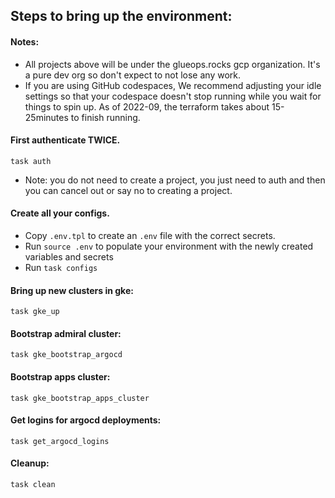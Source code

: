 
## Steps to bring up the environment:

#### Notes:

- All projects above will be under the glueops.rocks gcp organization. It's a pure dev org so don't expect to not lose any work.
- If you are using GitHub codespaces, We recommend adjusting your idle settings so that your codespace doesn't stop running while you wait for things to spin up. As of 2022-09, the terraform takes about 15-25minutes to finish running.


#### First authenticate TWICE. 

`task auth`
- Note: you do not need to create a project, you just need to auth and then you can cancel out or say no to creating a project.

#### Create all your configs.

- Copy `.env.tpl` to create an `.env` file with the correct secrets.
- Run `source .env` to populate your environment with the newly created variables and secrets
- Run `task configs`

#### Bring up new clusters in gke:

`task gke_up`

#### Bootstrap admiral cluster:

`task gke_bootstrap_argocd`

#### Bootstrap apps cluster:

`task gke_bootstrap_apps_cluster`

#### Get logins for argocd deployments:
`task get_argocd_logins`

#### Cleanup:
`task clean`





